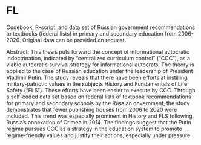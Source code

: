 # FL
Codebook, R-script, and data set of Russian government recommendations to textbooks (federal lists) in primary and secondary education from 2006-2020. Original data can be provided on request.

Abstract: This thesis puts forward the concept of informational autocratic indoctrination, indicated by “centralized curriculum control” (“CCC”), as a viable autocratic survival strategy for informational autocrats. The theory is applied to the case of Russian education under the leadership of President Vladimir Putin. The study reveals that there have been efforts at instilling military-patriotic values in the subjects History and Fundamentals of Life Safety (“FLS”). These efforts have been easier to execute by CCC. Through a self-coded data set based on federal lists of textbook recommendations for primary and secondary schools by the Russian government, the study demonstrates that fewer publishing houses from 2006 to 2020 were included. This trend was especially prominent in History and FLS following Russia’s annexation of Crimea in 2014. The findings suggest that the Putin regime pursues CCC as a strategy in the education system to promote regime-friendly values and justify their actions, especially under pressure. 
